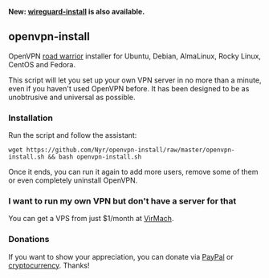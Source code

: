 **New: [wireguard-install](https://github.com/Nyr/wireguard-install) is also available.**

## openvpn-install
OpenVPN [road warrior](http://en.wikipedia.org/wiki/Road_warrior_%28computing%29) installer for Ubuntu, Debian, AlmaLinux, Rocky Linux, CentOS and Fedora.

This script will let you set up your own VPN server in no more than a minute, even if you haven't used OpenVPN before. It has been designed to be as unobtrusive and universal as possible.

### Installation
Run the script and follow the assistant:

`wget https://github.com/Nyr/openvpn-install/raw/master/openvpn-install.sh && bash openvpn-install.sh`

Once it ends, you can run it again to add more users, remove some of them or even completely uninstall OpenVPN.

### I want to run my own VPN but don't have a server for that
You can get a VPS from just $1/month at [VirMach](https://billing.virmach.com/aff.php?aff=4109&url=billing.virmach.com/cart.php?gid=18).

### Donations

If you want to show your appreciation, you can donate via [PayPal](https://www.paypal.com/cgi-bin/webscr?cmd=_s-xclick&hosted_button_id=VBAYDL34Z7J6L) or [cryptocurrency](https://pastebin.com/raw/M2JJpQpC). Thanks!
